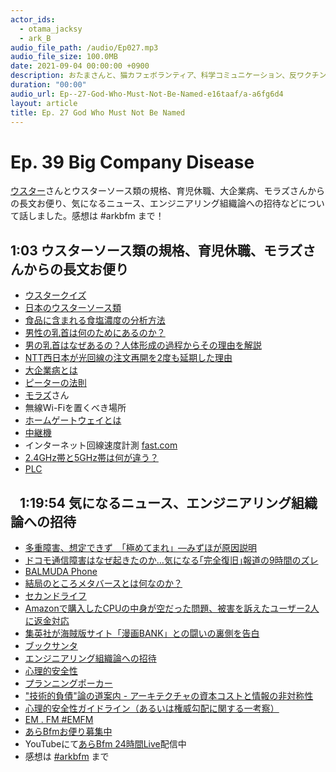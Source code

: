 ```yaml
---
actor_ids:
  - otama_jacksy
  - ark_B
audio_file_path: /audio/Ep027.mp3
audio_file_size: 100.0MB
date: 2021-09-04 00:00:00 +0900
description: おたまさんと、猫カフェボランティア、科学コミュニケーション、反ワクチン監視、ドラえもん、絶滅動物は蘇らせるべきか、ミッドサマー、保護猫のススメなどについて話しました。
duration: "00:00"
audio_url: Ep--27-God-Who-Must-Not-Be-Named-e16taaf/a-a6fg6d4
layout: article
title: Ep. 27 God Who Must Not Be Named
---
```


# Ep. 39 Big Company Disease

[ウスター](https://twitter.com/Weisweiler)さんとウスターソース類の規格、育児休職、大企業病、モラズさんからの長文お便り、気になるニュース、エンジニアリング組織論への招待などについて話しました。感想は #arkbfm まで！

## 1:03 ウスターソース類の規格、育児休職、モラズさんからの長文お便り

* [ウスタークイズ](https://quiz-maker.site/quiz/play/jy5y3720210905160049)
* [日本のウスターソース類](https://www.maff.go.jp/j/jas/jas_kikaku/pdf/04_kikaku_usuta_soosu_150528.pdf)
* [食品に含まれる食塩濃度の分析方法](http://www.mac.or.jp/mail/190801/03.shtml)
* [男性の乳首は何のためにあるのか？](https://twitter.com/Weisweiler/status/1450693984796352519?s=20)
* [男の乳首はなぜあるの？人体形成の過程からその理由を解説](https://logmi.jp/business/articles/124104)
* [NTT西日本が光回線の注文再開を2度も延期した理由](https://xtech.nikkei.com/atcl/nxt/column/18/01157/060300037/)
* [大企業病とは](https://hygi.jp/blog/big-company-disease)
* [ピーターの法則](https://ja.wikipedia.org/wiki/%E3%83%94%E3%83%BC%E3%82%BF%E3%83%BC%E3%81%AE%E6%B3%95%E5%89%87)
* [モラズ](https://twitter.com/morazumorazu)さん
* 無線Wi-Fiを置くべき場所
* [ホームゲートウェイとは](https://xn--9ckkn6734azp1b.jp/homegateway)
* [中継機](https://amzn.to/3pwLD8f)
* インターネット回線速度計測 [fast.com](https://fast.com)
* [2.4GHz帯と5GHz帯は何が違う？](https://internet.watch.impress.co.jp/docs/column/wifi_qanda/1341365.html)
* [PLC](https://amzn.to/3Eupa1Y)

##    1:19:54 気になるニュース、エンジニアリング組織論への招待

* [多重障害、想定できず　「極めてまれ」―みずほが原因説明](https://www.jiji.com/jc/article?k=2021100801177&g=eco)
* [ドコモ通信障害はなぜ起きたのか…気になる｢完全復旧｣報道の9時間のズレ](https://xtech.nikkei.com/atcl/nxt/column/18/01157/060300037/)
* [BALMUDA Phone](https://tech.balmuda.com/jp/phone)
* [結局のところメタバースとは何なのか？](https://news.yahoo.co.jp/articles/07604907c4405bbe38bfbcb3dbeede001f15d6db)
* [セカンドライフ](https://secondlife.com/?lang=ja-JP)
* [Amazonで購入したCPUの中身が空だった問題、被害を訴えたユーザー2人に返金対応](https://news.yahoo.co.jp/articles/95ad3b95af43a731bc2c95dbbb92262895ea590a)
* [集英社が海賊版サイト「漫画BANK」との闘いの裏側を告白](https://news.yahoo.co.jp/articles/470e114df960e89ee85aaafc78fdf55b46479449)
* [ブックサンタ](https://booksanta.charity-santa.com/)
* [エンジニアリング組織論への招待](https://amzn.to/3DpD0RU)
* [心理的安全性](https://www.jstor.org/stable/2666999?origin=JSTOR-pdf&seq=1#page_scan_tab_contents)
* [プランニングポーカー](https://www.mof-mof.co.jp/blog/column/agile-estimation-planning-poker)
* ["技術的負債"論の道案内 - アーキテクチャの資本コストと情報の非対称性](https://qiita.com/hirokidaichi/items/c66682a64ac2fc59cdf3)
* [心理的安全性ガイドライン（あるいは権威勾配に関する一考察）](https://qiita.com/hirokidaichi/items/5d8c4294083d85654a04)
* [EM . FM #EMFM](https://anchor.fm/em-fm)
* [あらBfmお便り募集中](https://twitter.com/arkbfm/status/1341090549177012225?s=20)
* YouTubeにて[あらBfm 24時間Live](https://www.youtube.com/watch?v=Q3P-03RnGi4)配信中
* 感想は [#arkbfm](https://twitter.com/hashtag/arkbfm) まで